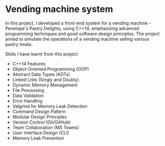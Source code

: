 # Vending machine system 

In this project, I developed a front-end system for a vending machine - Penelope's Pastry Delights, using C++14, emphasizing advanced programming techniques
and good software design principles. The project aimed to simulate the operations of a vending machine selling various pastry treats. 

Skills I have learnt from this project 

- C++14 Features
- Object-Oriented Programming (OOP)
- Abstract Data Types (ADTs)
- Linked Lists (Singly and Doubly)
- Dynamic Memory Management
- File Processing
- Data Validation
- Error Handling
- Valgrind for Memory Leak Detection
- Command Design Pattern
- Modular Design Principles
- Version Control (Git/GitHub)
- Team Collaboration (MS Teams)
- User Interface Design (CLI)
- Memory Leak Prevention

